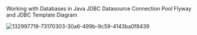 Working with Databases in Java
JDBC
Datasource
Connection Pool
Flyway and JDBC Template
Diagram

![132997719-73170303-30a6-499b-9c59-4143ba0f8439](https://user-images.githubusercontent.com/80107514/136646495-d70f2b13-8743-4444-b483-6d8513c588b7.png)
